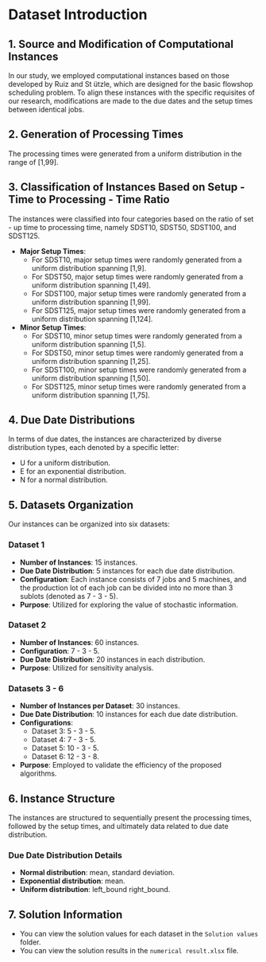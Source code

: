 # Dataset Introduction

## 1. Source and Modification of Computational Instances
In our study, we employed computational instances based on those developed by Ruiz and St ̈utzle, which are designed for the basic flowshop scheduling problem. To align these instances with the specific requisites of our research, modifications are made to the due dates and the setup times between identical jobs.

## 2. Generation of Processing Times
The processing times were generated from a uniform distribution in the range of [1,99].

## 3. Classification of Instances Based on Setup - Time to Processing - Time Ratio
The instances were classified into four categories based on the ratio of set - up time to processing time, namely SDST10, SDST50, SDST100, and SDST125.
- **Major Setup Times**:
    - For SDST10, major setup times were randomly generated from a uniform distribution spanning [1,9].
    - For SDST50, major setup times were randomly generated from a uniform distribution spanning [1,49].
    - For SDST100, major setup times were randomly generated from a uniform distribution spanning [1,99].
    - For SDST125, major setup times were randomly generated from a uniform distribution spanning [1,124].
- **Minor Setup Times**:
    - For SDST10, minor setup times were randomly generated from a uniform distribution spanning [1,5].
    - For SDST50, minor setup times were randomly generated from a uniform distribution spanning [1,25].
    - For SDST100, minor setup times were randomly generated from a uniform distribution spanning [1,50].
    - For SDST125, minor setup times were randomly generated from a uniform distribution spanning [1,75].

## 4. Due Date Distributions
In terms of due dates, the instances are characterized by diverse distribution types, each denoted by a specific letter:
- U for a uniform distribution.
- E for an exponential distribution.
- N for a normal distribution.

## 5. Datasets Organization
Our instances can be organized into six datasets:

### Dataset 1
- **Number of Instances**: 15 instances.
- **Due Date Distribution**: 5 instances for each due date distribution.
- **Configuration**: Each instance consists of 7 jobs and 5 machines, and the production lot of each job can be divided into no more than 3 sublots (denoted as 7 - 3 - 5).
- **Purpose**: Utilized for exploring the value of stochastic information.

### Dataset 2
- **Number of Instances**: 60 instances.
- **Configuration**: 7 - 3 - 5.
- **Due Date Distribution**: 20 instances in each distribution.
- **Purpose**: Utilized for sensitivity analysis.

### Datasets 3 - 6
- **Number of Instances per Dataset**: 30 instances.
- **Due Date Distribution**: 10 instances for each due date distribution.
- **Configurations**:
    - Dataset 3: 5 - 3 - 5.
    - Dataset 4: 7 - 3 - 5.
    - Dataset 5: 10 - 3 - 5.
    - Dataset 6: 12 - 3 - 8.
- **Purpose**: Employed to validate the efficiency of the proposed algorithms.

## 6. Instance Structure
The instances are structured to sequentially present the processing times, followed by the setup times, and ultimately data related to due date distribution.

### Due Date Distribution Details
- **Normal distribution**: mean, standard deviation.
- **Exponential distribution**: mean.
- **Uniform distribution**: left_bound right_bound.

## 7. Solution Information
- You can view the solution values for each dataset in the `Solution values` folder.
- You can view the solution results in the `numerical result.xlsx` file.
